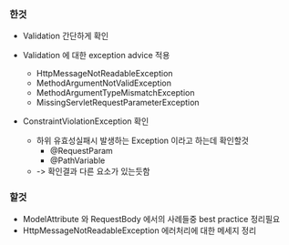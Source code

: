 ### 한것

* Validation 간단하게 확인
* Validation 에 대한 exception advice 적용
    * HttpMessageNotReadableException
    * MethodArgumentNotValidException
    * MethodArgumentTypeMismatchException
    * MissingServletRequestParameterException

* ConstraintViolationException 확인
    * 하위 유효성실패시 발생하는 Exception 이라고 하는데 확인할것
        * @RequestParam
        * @PathVariable
    * -> 확인결과 다른 요소가 있는듯함

### 할것

* ModelAttribute 와 RequestBody 에서의 사례들중 best practice 정리필요
* HttpMessageNotReadableException 에러처리에 대한 메세지 정리